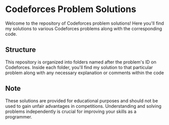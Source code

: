 # Codeforces Problem Solutions
Welcome to the repository of Codeforces problem solutions! Here you'll find my solutions to various Codeforces problems along with the corresponding code.

## Structure
This repository is organized into folders named after the problem's ID on Codeforces. Inside each folder, you'll find my solution to that particular problem along with any necessary explanation or comments within the code

## Note
These solutions are provided for educational purposes and should not be used to gain unfair advantages in competitions. Understanding and solving problems independently is crucial for improving your skills as a programmer.
